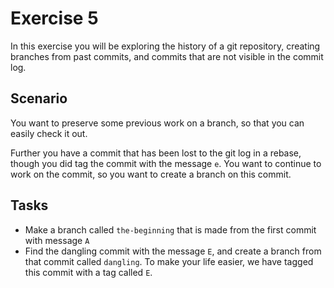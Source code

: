 # Exercise 5

In this exercise you will be exploring the history of a git repository, creating branches from past commits, and commits that are not visible in the commit log.

## Scenario

You want to preserve some previous work on a branch, so that you can easily check it out.

Further you have a commit that has been lost to the git log in a rebase, though you did tag the commit with the message `e`. You want to continue to work on the commit, so you want to create a branch on this commit.

## Tasks

- Make a branch called `the-beginning` that is made from the first commit with message `A`
- Find the dangling commit with the message `E`, and create a branch from that commit called `dangling`. To make your life easier, we have tagged this commit with a tag called `E`.
